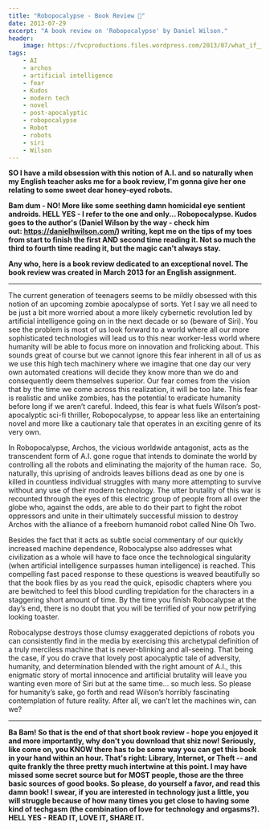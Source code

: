 ```yaml
---
title: "Robopocalypse - Book Review 🤖️"
date: 2013-07-29
excerpt: "A book review on 'Robopocalypse' by Daniel Wilson."
header:
    image: https://fvcproductions.files.wordpress.com/2013/07/what_if_____ws_by_casperium6.jpg?w=1024&h=435&crop=1
tags:
    - AI
    - archos
    - artificial intelligence
    - fear
    - Kudos
    - modern tech
    - novel
    - post-apocalyptic
    - robopocalypse
    - Robot
    - robots
    - siri
    - Wilson
---
```


**SO I have a mild obsession with this notion of A.I. and so naturally
when my English teacher asks me for a book review, I'm gonna give her
one relating to some sweet dear honey-eyed robots.**

**Bam dum - NO! More like some seething damn homicidal eye sentient
androids. HELL YES - I refer to the one and only... Robopocalypse. Kudos
goes to the author's (Daniel Wilson by the way - check him
out: <https://danielhwilson.com/>) writing, kept me on the tips of my
toes from start to finish the first AND second time reading it. Not so
much the third to fourth time reading it, but the magic can't always
stay.**

**Any who, here is a book review dedicated to an exceptional novel. The
book review was created in March 2013 for an English assignment.**

------------------------------------------------------------------------

The current generation of teenagers seems to be mildly obsessed with
this notion of an upcoming zombie apocalypse of sorts. Yet I say we all
need to be just a bit more worried about a more likely cybernetic
revolution led by artificial intelligence going on in the next decade or
so (beware of Siri). You see the problem is most of us look forward to a
world where all our more sophisticated technologies will lead us to this
near worker-less world where humanity will be able to focus more on
innovation and frolicking about. This sounds great of course but we
cannot ignore this fear inherent in all of us as we use this high tech
machinery where we imagine that one day our very own automated creations
will decide they know more than we do and consequently deem themselves
superior. Our fear comes from the vision that by the time we come across
this realization, it will be too late. This fear is realistic and unlike
zombies, has the potential to eradicate humanity before long if we
aren’t careful. Indeed, this fear is what fuels Wilson’s
post-apocalyptic sci-fi thriller, Robopocalypse, to appear less like an
entertaining novel and more like a cautionary tale that operates in an
exciting genre of its very own.

In Robopocalypse, Archos, the vicious worldwide antagonist, acts as the
transcendent form of A.I. gone rogue that intends to dominate the world
by controlling all the robots and eliminating the majority of the human
race.  So, naturally, this uprising of androids leaves billions dead as
one by one is killed in countless individual struggles with many more
attempting to survive without any use of their modern technology. The
utter brutality of this war is recounted through the eyes of this
electric group of people from all over the globe who, against the odds,
are able to do their part to fight the robot oppressors and unite in
their ultimately successful mission to destroy Archos with the alliance
of a freeborn humanoid robot called Nine Oh Two.

Besides the fact that it acts as subtle social commentary of our quickly
increased machine dependence, Robocalypse also addresses what
civilization as a whole will have to face once the technological
singularity (when artificial intelligence surpasses human intelligence)
is reached. This compelling fast paced response to these questions is
weaved beautifully so that the book flies by as you read the quick,
episodic chapters where you are bewitched to feel this blood curdling
trepidation for the characters in a staggering short amount of time. By
the time you finish Robocalypse at the day’s end, there is no doubt that
you will be terrified of your now petrifying looking toaster.

Robocalypse destroys those clumsy exaggerated depictions of robots you
can consistently find in the media by exercising this archetypal
definition of a truly merciless machine that is never-blinking and
all-seeing. That being the case, if you do crave that lovely post
apocalyptic tale of adversity, humanity, and determination blended with
the right amount of A.I., this enigmatic story of mortal innocence and
artificial brutality will leave you wanting even more of Siri but at the
same time... so much less. So please for humanity’s sake, go forth and
read Wilson’s horribly fascinating contemplation of future reality.
After all, we can’t let the machines win, can we?

------------------------------------------------------------------------

**Ba Bam! So that is the end of that short book review - hope you
enjoyed it and more importantly, why don't you download that shiz now!
Seriously, like come on, you KNOW there has to be some way you can get
this book in your hand within an hour. That's right: Library, Internet,
or Theft -- and quite frankly the three pretty much intertwine at this
point. I may have missed some secret source but for MOST people, those
are the three basic sources of good books. So please, do yourself a
favor, and read this damn book! I swear, if you are interested in
technology just a little, you will struggle because of how many times
you get close to having some kind of techgasm (the combination of love
for technology and orgasms?). HELL YES - READ IT, LOVE IT, SHARE IT.**
